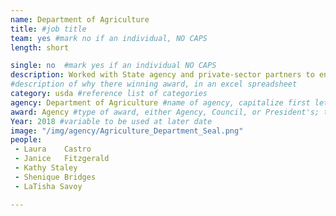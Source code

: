 ```yaml
---
name: Department of Agriculture
title: #job title
team: yes #mark no if an individual, NO CAPS
length: short

single: no  #mark yes if an individual NO CAPS
description: Worked with State agency and private-sector partners to ensure access to a safe, nutritious, and secure food supply and program flexibilities during the devastating hurricane season and the wildfires that impacted California. The team facilitated the distribution of 11 million pounds of food to feed groups and individual households after the disaster.
#description of why there winning award, in an excel spreadsheet
category: usda #reference list of categories
agency: Department of Agriculture #name of agency, capitalize first letter of each name
award: Agency #type of award, either Agency, Council, or President's; this is case sensitive so make sure to match the options listed exactly. This section generates the format of the card
Year: 2018 #variable to be used at later date
image: "/img/agency/Agriculture_Department_Seal.png"
people:
 - Laura	Castro
 - Janice	Fitzgerald
 - Kathy Staley
 - Shenique Bridges
 - LaTisha Savoy

---
```


